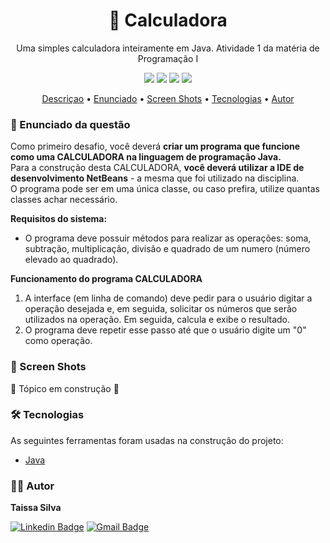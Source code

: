 <h1 align="center"> 🧮 Calculadora  </h1>
<p id="descrição" align="center"> Uma simples calculadora inteiramente em Java. Atividade 1 da matéria de Programação I </p>
 
<p align="center">
  <img src="https://img.shields.io/static/v1?label=Faculdade&message=Unicesumar&color=4e2bd5&style=flat"/>
  <img src="https://img.shields.io/static/v1?label=Curso&message=ADS&color=4e2bd5&style=flat"/>
  <img src="https://img.shields.io/static/v1?label=Matéria&message=Programação I&color=4e2bd5&style=flat"/>
  <img src="https://img.shields.io/static/v1?label=IDE&message=NetBeans 12.4&color=4e2bd5&style=flat"/>
</p>

<p align="center">
 <a href="#descrição">Descriçao</a> •
 <a href="#enunciado">Enunciado</a> • 
 <a href="#prints">Screen Shots</a> • 
 <a href="#tecnologias">Tecnologias</a> • 
 <a href="#autor">Autor</a>
</p>

<h3 id="enunciado"> 🔎 Enunciado da questão </h3>

<p> Como primeiro desafio, você deverá <b>criar um programa que funcione como uma CALCULADORA na linguagem de programação Java.</b>
<br>Para a construção desta CALCULADORA, <b>você deverá utilizar a IDE de desenvolvimento NetBeans</b> - a mesma que foi utilizado na disciplina.
<br>O programa pode ser em uma única classe, ou caso prefira, utilize quantas classes achar necessário. </p>

<p><b>Requisitos do sistema:</b></p>
<ul>
<li> O programa deve possuir métodos para realizar as operações: soma, subtração, multiplicação, divisão e quadrado de um numero (número elevado ao quadrado).</li>
</ul>

<p><b>Funcionamento do programa CALCULADORA</b></p>
<ol>
<li> A interface (em linha de comando) deve pedir para o usuário digitar a operação desejada e, em seguida, solicitar os números que serão utilizados na operação. 
Em seguida, calcula e exibe o resultado.</li>
<li>O programa deve repetir esse passo até que o usuário digite um "0" como operação.</li>
</ol>

<h3 id="prints"> 📌 Screen Shots </h3>

<p> 🚧 Tópico em construção 🚧 </p>

<h3 id="tecnologias"> 🛠 Tecnologias </h3

<p>As seguintes ferramentas foram usadas na construção do projeto:</p>

<ul>
<li><a href="https://www.java.com/pt-BR/">Java</a></li>
</ul>

<h3 id="autor">👩‍💻 Autor</h3>
<! -- colocar imagem <img src="./images/me.jpg" height="100px"/>
<p><b>Taissa Silva</b></p>

[![Linkedin Badge](https://img.shields.io/badge/-Taissa-blue?style=flat-square&logo=Linkedin&logoColor=white&link=https://www.linkedin.com/in/taissa-silva-39a4171b5/)](https://www.linkedin.com/in/taissa-silva-39a4171b5/) 
[![Gmail Badge](https://img.shields.io/badge/-staissa002@gmail.com-c14438?style=flat-square&logo=Gmail&logoColor=white&link=mailto:staissa002@gmail.com)](mailto:staissa002@gmail.com)
